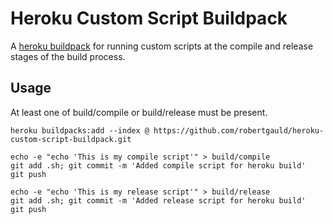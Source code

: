 # Heroku Custom Script Buildpack

A [heroku buildpack](http://devcenter.heroku.com/articles/buildpacks) for running custom scripts at the
compile and release stages of the build process.

## Usage

At least one of build/compile or build/release must be present.

```
heroku buildpacks:add --index @ https://github.com/robertgauld/heroku-custom-script-buildpack.git
```

```
echo -e "echo 'This is my compile script'" > build/compile
git add .sh; git commit -m 'Added compile script for heroku build'
git push
```

```
echo -e "echo 'This is my release script'" > build/release
git add .sh; git commit -m 'Added release script for heroku build'
git push
```

